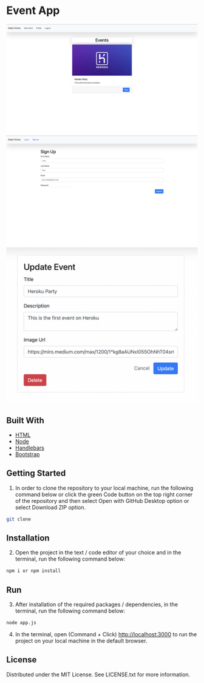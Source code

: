 # Event App
<img alt="Screenshot" src="./homepage.png" width="auto">
<img alt="Screenshot" src="./sign-up.png" width="auto">
<img alt="Screenshot" src="./update.png" width="auto">

## 

## Built With

- [HTML](https://en.wikipedia.org/wiki/HTML)
- [Node](https://nodejs.org/en/)
- [Handlebars](https://handlebarsjs.com)
- [Bootstrap](https://getbootstrap.com)

## Getting Started
1. In order to clone the repository to your local machine, run the following command below or click the green Code button on the top right corner of the repository and then select Open with GitHub Desktop option or select Download ZIP option.
```zsh
git clone
```
## Installation
2. Open the project in the text / code editor of your choice and in the terminal, run the following command below:
```zsh
npm i or npm install
```
## Run
3. After installation of the required packages / dependencies, in the terminal, run the following command below:
```zsh
node app.js
```
4. In the terminal, open (Command + Click) [http://localhost:3000](http://localhost:3000) to run the project on your local machine in the default browser.

## License
Distributed under the MIT License. See LICENSE.txt for more information.
